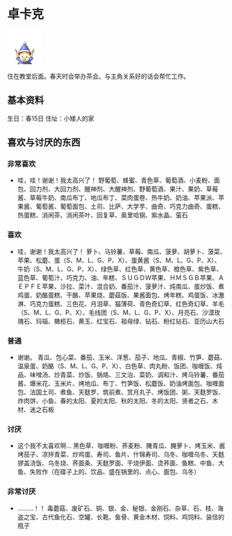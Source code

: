 # 卓卡克

![卓卡克.png](卓卡克.png)

住在教堂后面。春天时会举办茶会。与主角关系好的话会帮忙工作。

## 基本资料

生日：春15日
住址：小矮人的家

## 喜欢与讨厌的东西

### 非常喜欢

- 哇，哇！谢谢！我太高兴了！
野葡萄、蜂蜜、青色草、葡萄酒、小麦粉、面包、回力剂、大回力剂、醒神剂、大醒神剂、野葡萄酒、果汁、果奶、草莓酱、草莓牛奶、南瓜布丁、地瓜布丁、菜肉蛋卷、热牛奶、奶油、苹果派、苹果酱、葡萄酱、葡萄面包、土司、比萨、大学芋、曲奇、巧克力曲奇、蛋糕、热蛋糕、消闲茶、消闲茶叶、回复草、奥里哈钢、紫水晶、萤石

### 喜欢

- 哇，谢谢！我太高兴了！
萝卜、马铃薯、草莓、南瓜、菠萝、胡萝卜、菠菜、苹果、松蘑、蛋（S、M、L、G、P、X）、蛋黄酱（S、M、L、G、P、X）、牛奶（S、M、L、G、P、X）、绿色草、红色草、黄色草、橙色草、紫色草、蓝色草、葡萄汁、巧克力、油、年糕、ＳＵＧＤＷ苹果、ＨＭＳＧＢ苹果、ＡＥＰＦＥ苹果、沙拉、菜汁、混合奶、番茄汁、菠萝汁、炖南瓜、蛋炒饭、煮鸡蛋、奶酪蛋糕、干酪、苹果烧、蘑菇饭、果酱面包、烤年糕、鸡蛋饭、冰激淋、巧克力蛋糕、三色花、月泪草、猫薄荷、青色奇幻草、红色奇幻草、羊毛（S、M、L、G、P、X）、毛线团（S、M、L、G、P、X）、月亮石、沙漠玫瑰石、玛瑙、橄榄石、黄玉、红宝石、祖母绿、钻石、粉红钻石、亚历山大石

### 普通

- 谢谢。
青瓜、包心菜、番茄、玉米、洋葱、茄子、地瓜、青椒、竹笋、蘑菇、温泉蛋、奶酪（S、M、L、G、P、X）、白色草、肉丸粉、饭团、咖喱饭、炖品、味噌汤、炒青菜、炒饭、锅烙、三文治、菜奶、调和汁、烤马铃薯、番茄酱、爆米花、玉米片、烤地瓜、布丁、竹笋饭、松蘑饭、奶油烤面包、咖喱面包、法国土司、煮鱼、天麸罗、筑前煮、赏月丸子、烤饭团、粥、天麸罗饭、炸肉饼、小鱼、春的太阳、夏的太阳、秋的太阳、冬的太阳、贤者之石、木材、迷之石板

### 讨厌

- 这个我不太喜欢啊…
黑色草、咖喱粉、荞麦粉、腌青瓜、腌萝卜、烤玉米、酱烤茄子、凉拌青菜、炒鸡蛋、寿司、鱼片、什锦寿司、乌冬、咖喱乌冬、天麸锣盖浇饭、乌冬烧、荞面条、天麸罗面、干烧伊面、烫荞面、鱼糕、中鱼、大鱼、失败作（在碟子上的、饮品、盛在锅里的、点心、面包、乌冬）

### 非常讨厌

- ………！！
毒蘑菇、废矿石、铜、银、金、秘银、金刚石、杂草、石、枝、海盗之宝、古代鱼化石、空罐、长靴、鱼骨、黄金木材、饲料、鸡饲料、装信的瓶子
